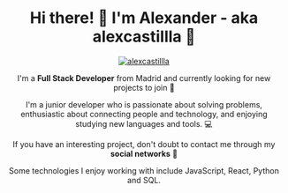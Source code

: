 <h1 align="center"> Hi there! 👋 I'm Alexander - aka alexcastillla 🦊</h1>

<p align="center">
<a href="https://www.linkedin.com/in/alexanderzitocastilla/"><img src="https://i.ibb.co/r7305bp/whitebanner.png" alt="alexcastillla" border="0" /></a>
</p>

<p align="center">I'm a <b>Full Stack Developer</b> from Madrid and currently looking for new projects to join 🚀</p>

<p align="center">I'm a junior developer who is passionate about solving problems, enthusiastic about connecting people and technology, and enjoying studying new languages and tools. 💻</p>

<p align="center">If you have an interesting project, don't doubt to contact me through my <b>social networks</b> 📧</p>

<p align="center">Some technologies I enjoy working with include JavaScript, React, Python and SQL.</p>

<!--
**alexcastillla/alexcastillla** is a ✨ _special_ ✨ repository because its `README.md` (this file) appears on your GitHub profile.

Here are some ideas to get you started:

- 🔭 I’m currently working on ...
- 🌱 I’m currently learning ...
- 👯 I’m looking to collaborate on ...
- 🤔 I’m looking for help with ...
- 💬 Ask me about ...
- 📫 How to reach me: ...
- 😄 Pronouns: ...
- ⚡ Fun fact: ...
-->
